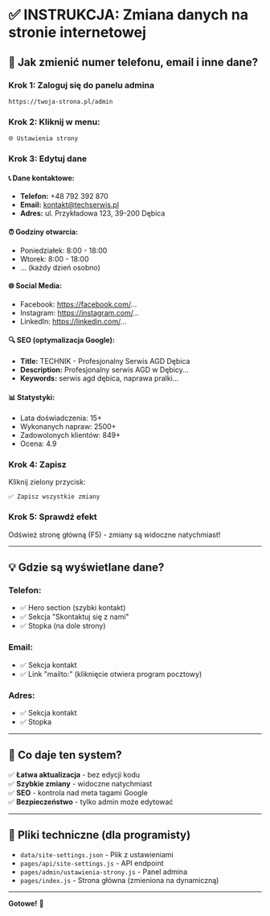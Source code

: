 # ✅ INSTRUKCJA: Zmiana danych na stronie internetowej

## 📱 Jak zmienić numer telefonu, email i inne dane?

### Krok 1: Zaloguj się do panelu admina
```
https://twoja-strona.pl/admin
```

### Krok 2: Kliknij w menu:
```
🌐 Ustawienia strony
```

### Krok 3: Edytuj dane

#### 📞 Dane kontaktowe:
- **Telefon:** +48 792 392 870
- **Email:** kontakt@techserwis.pl  
- **Adres:** ul. Przykładowa 123, 39-200 Dębica

#### ⏰ Godziny otwarcia:
- Poniedziałek: 8:00 - 18:00
- Wtorek: 8:00 - 18:00
- ... (każdy dzień osobno)

#### 🌐 Social Media:
- Facebook: https://facebook.com/...
- Instagram: https://instagram.com/...
- LinkedIn: https://linkedin.com/...

#### 🔍 SEO (optymalizacja Google):
- **Title:** TECHNIK - Profesjonalny Serwis AGD Dębica
- **Description:** Profesjonalny serwis AGD w Dębicy...
- **Keywords:** serwis agd dębica, naprawa pralki...

#### 📊 Statystyki:
- Lata doświadczenia: 15+
- Wykonanych napraw: 2500+
- Zadowolonych klientów: 849+
- Ocena: 4.9

### Krok 4: Zapisz
Kliknij zielony przycisk:
```
✅ Zapisz wszystkie zmiany
```

### Krok 5: Sprawdź efekt
Odśwież stronę główną (F5) - zmiany są widoczne natychmiast!

---

## 💡 Gdzie są wyświetlane dane?

### Telefon:
- ✅ Hero section (szybki kontakt)
- ✅ Sekcja "Skontaktuj się z nami"
- ✅ Stopka (na dole strony)

### Email:
- ✅ Sekcja kontakt
- ✅ Link "mailto:" (kliknięcie otwiera program pocztowy)

### Adres:
- ✅ Sekcja kontakt
- ✅ Stopka

---

## 🎯 Co daje ten system?

✅ **Łatwa aktualizacja** - bez edycji kodu  
✅ **Szybkie zmiany** - widoczne natychmiast  
✅ **SEO** - kontrola nad meta tagami Google  
✅ **Bezpieczeństwo** - tylko admin może edytować  

---

## 📝 Pliki techniczne (dla programisty)

- `data/site-settings.json` - Plik z ustawieniami
- `pages/api/site-settings.js` - API endpoint
- `pages/admin/ustawienia-strony.js` - Panel admina
- `pages/index.js` - Strona główna (zmieniona na dynamiczną)

---

**Gotowe!** 🎉
